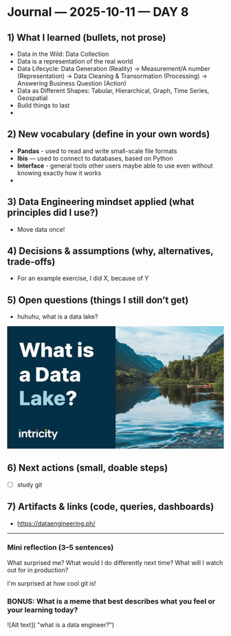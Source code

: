 # Journal — 2025-10-11 — DAY 8

## 1) What I learned (bullets, not prose)
- Data in the Wild: Data Collection
- Data is a representation of the real world
- Data Lifecycle: Data Generation (Reality) → Measurement/A number (Representation) → Data Cleaning & Transormation (Processing) → Answering Business Question (Action)
- Data as Different Shapes: Tabular, Hierarchical, Graph, Time Series, Geospatial
- Build things to last
- 

## 2) New vocabulary (define in your own words)
- **Pandas** - used to read and write small-scale file formats
- **Ibis** — used to connect to databases, based on Python
- **Interface** - general tools other users maybe able to use even without knowing exactly how it works
- 

## 3) Data Engineering mindset applied (what principles did I use?)
- Move data once!

## 4) Decisions & assumptions (why, alternatives, trade-offs)
- For an example exercise, I did X, because of Y

## 5) Open questions (things I still don’t get)
- huhuhu, what is a data lake?

![Alt text](../assets/what.jpg "what is this?")

## 6) Next actions (small, doable steps)
- [ ] study git

## 7) Artifacts & links (code, queries, dashboards)
- https://dataengineering.ph/

---

### Mini reflection (3–5 sentences)
What surprised me? What would I do differently next time? What will I watch out for in production?

I'm surprised at how cool git is!


### BONUS: What is a meme that best describes what you feel or your learning today?

![Alt text]( "what is a data engineer?")